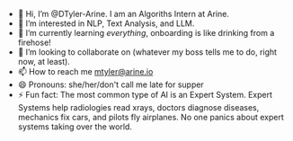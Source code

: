 - 👋 Hi, I’m @DTyler-Arine. I am an Algoriths Intern at Arine.
- 👀 I’m interested in NLP, Text Analysis, and LLM. 
- 🌱 I’m currently learning *everything*, onboarding is like drinking from a firehose!
- 💞️ I’m looking to collaborate on (whatever my boss tells me to do, right now, at least).
- 📫 How to reach me mtyler@arine.io
- 😄 Pronouns: she/her/don't call me late for supper
- ⚡ Fun fact: The most common type of AI is an Expert System. Expert Systems help radiologies read xrays, doctors diagnose diseases, mechanics fix cars, and pilots fly airplanes. No one panics about expert systems taking over the world. 

<!---
DTyler-Arine/DTyler-Arine is a ✨ special ✨ repository because its `README.md` (this file) appears on your GitHub profile.
You can click the Preview link to take a look at your changes.
--->
